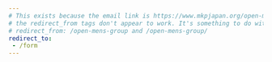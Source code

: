 ```yaml
---
# This exists because the email link is https://www.mkpjapan.org/open-mens-group/&data=foo and the without a permalink,
# the redirect_from tags don't appear to work. It's something to do with the additional query params. Tried both
# redirect_from: /open-mens-group and /open-mens-group/
redirect_to:
 - /form
---
```

